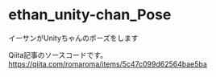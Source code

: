 # ethan_unity-chan_Pose
イーサンがUnityちゃんのポーズをします

Qiita記事のソースコードです。
https://qiita.com/romaroma/items/5c47c099d62564bae5ba

